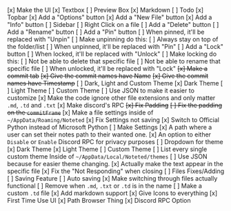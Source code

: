 [x] Make the UI
    [x] Textbox
    [ ] Preview Box
        [x] Markdown
        [ ] Todo
    [x] Topbar
        [x] Add a "Options" button
        [x] Add a "New File" button
        [x] Add a "Info" button
    [ ] Sidebar
        [ ] Right Click on a file
            [ ] Add a "Delete" button
            [ ] Add a "Rename" button
            [ ] Add a "Pin" button
                [ ] When pinned, it'll be replaced with "Unpin"
                    [ ] Make unpinning do this:
                        [ ] Always stay on top of the folder/list
                [ ] When unpinned, it'll be replaced with "Pin"
            [ ] Add a "Lock" button
                [ ] When locked, it'll be replaced with "Unlock"
                    [ ] Make locking do this:
                        [ ] Not be able to delete that specific file
                        [ ] Not be able to rename that specific file
                [ ] When unlocked, it'll be replaced with "Lock"
    ~~[x] Make a commit tab~~
        ~~[x] Give the commit names have Name~~
        ~~[x] Give the commit names have Timestamp~~
    [ ] Dark, Light and Custom Theme
        [x] Dark Theme
        [ ] Light Theme
        [ ] Custom Theme
            [ ] Use JSON to make it easier to customize
[x] Make the code ignore other file extensions and only matter `.md`, `.td` and `.txt`
[x] Make discord's RPC
~~[x] Fix Padding~~
    ~~[ ] Fix the padding on the `commitFrame`~~
[x] Make a file settings inside of `~/AppData/Roaming/Noteted`
    [x] Fix Settings not saving
        [x] Switch to Official Python instead of Microsoft Python
[ ] Make Settings
    [x] A path where a user can set their notes path to their wanted one.
    [x] An option to either `Disable` or `Enable` Discord RPC for privacy purposes
    [ ] Dropdown for theme
        [x] Dark Theme
        [x] Light Theme
        [ ] Custom Theme
            [ ] List every single custom theme Inside of `~/AppData/Local/Noteted/themes`
            [ ] Use JSON because for easier theme changing.
[x] Actually make the text appear in the specific file
[x] Fix the "Not Responding" when closing
[ ] Files Fixes/Adding
    [ ] Saving Feature
    [ ] Auto saving
    [x] Make switching through files actually functional
    [ ] Remove when `.md`, `.txt` or `.td` is in the name
    [ ] Make a custom `.td` file
    [x] Add markdown support
[x] Give Icons to everything
[x] First Time Use UI
    [x] Path Browser Thing
    [x] Discord RPC Option
